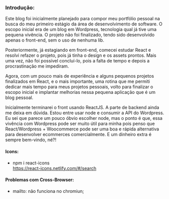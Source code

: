 ### Introdução:

Este blog foi inicialmente planejado para compor meu portfólio pessoal na busca do meu primeiro estágio da área de desenvolvimento de software. O escopo inicial era de um blog em Wordpress, tecnologia qual já tive uma pequena vivência. O projeto não foi finalizado, tendo sido desenvolvido apenas o front-end, sem o uso de nenhuma lib.  

Posteriormente, já estagiando em front-end, comecei estudar React e resolvi refazer o projeto, pois já tinha o design e os assets prontos. Mais uma vez, não foi possível concluí-lo, pois a falta de tempo e depois a procrastinação me impediram.

Agora, com um pouco mais de experiência e alguns pequenos projetos finalizados em React, e o mais importante, uma rotina que me permiti dedicar mais tempo para meus projetos pessoais, volto para finalizar o escopo inicial e implantar melhorias nessa pequena aplicação que é um blog pessoal.

Inicialmente terminarei o front usando ReactJS. A parte de backend ainda me deixa em dúvida. Estou entre usar node e consumir a API do Wordpress. Eu sei que parece um pouco óbvio escolher node, mas o ponto é que, essa vivência com Wordpress pode ser muito útil para minha pois penso que React/Wordpress + Woocommerce pode ser uma boa e rápida alternativa para desenvolver ecommerces comercialmente. E um dinheiro extra é sempre bem-vindo, né?!

#### Icons:
- npm i react-icons  
https://react-icons.netlify.com/#/search

#### Problemas com Cross-Browser:
- mailto: não funciona no chromiun;